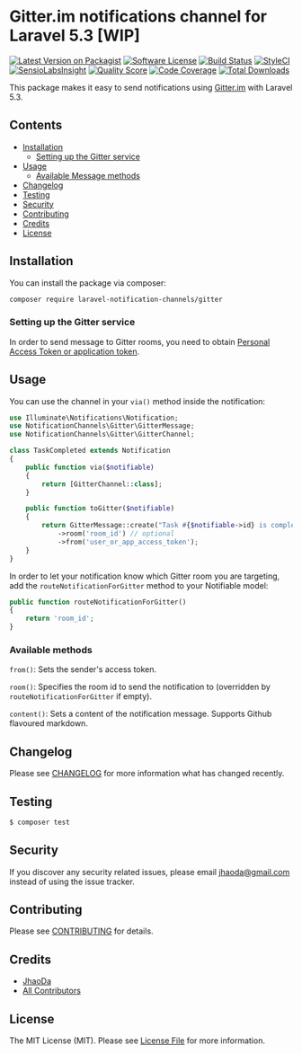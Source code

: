 # Gitter.im notifications channel for Laravel 5.3 [WIP]

[![Latest Version on Packagist](https://img.shields.io/packagist/v/laravel-notification-channels/gitter.svg?style=flat-square)](https://packagist.org/packages/laravel-notification-channels/gitter)
[![Software License](https://img.shields.io/badge/license-MIT-brightgreen.svg?style=flat-square)](LICENSE.md)
[![Build Status](https://img.shields.io/travis/laravel-notification-channels/gitter/master.svg?style=flat-square)](https://travis-ci.org/laravel-notification-channels/gitter)
[![StyleCI](https://styleci.io/repos/65855374/shield)](https://styleci.io/repos/65855374)
[![SensioLabsInsight](https://img.shields.io/sensiolabs/i/:sensio_labs_id.svg?style=flat-square)](https://insight.sensiolabs.com/projects/:sensio_labs_id)
[![Quality Score](https://img.shields.io/scrutinizer/g/laravel-notification-channels/gitter.svg?style=flat-square)](https://scrutinizer-ci.com/g/laravel-notification-channels/gitter)
[![Code Coverage](https://img.shields.io/scrutinizer/coverage/g/laravel-notification-channels/gitter/master.svg?style=flat-square)](https://scrutinizer-ci.com/g/laravel-notification-channels/gitter/?branch=master)
[![Total Downloads](https://img.shields.io/packagist/dt/laravel-notification-channels/gitter.svg?style=flat-square)](https://packagist.org/packages/laravel-notification-channels/gitter)

This package makes it easy to send notifications using [Gitter.im](//gitter.im) with Laravel 5.3.

## Contents

- [Installation](#installation)
	- [Setting up the Gitter service](#setting-up-the-Gitter-service)
- [Usage](#usage)
	- [Available Message methods](#available-message-methods)
- [Changelog](#changelog)
- [Testing](#testing)
- [Security](#security)
- [Contributing](#contributing)
- [Credits](#credits)
- [License](#license)


## Installation

You can install the package via composer:

```bash
composer require laravel-notification-channels/gitter
```

### Setting up the Gitter service

In order to send message to Gitter rooms, you need to obtain [Personal Access Token or application token](https://developer.gitter.im/apps).

## Usage

You can use the channel in your `via()` method inside the notification:

```php
use Illuminate\Notifications\Notification;
use NotificationChannels\Gitter\GitterMessage;
use NotificationChannels\Gitter\GitterChannel;

class TaskCompleted extends Notification
{
    public function via($notifiable)
    {
        return [GitterChannel::class];
    }

    public function toGitter($notifiable)
    {
        return GitterMessage::create("Task #{$notifiable->id} is complete!")
            ->room('room_id') // optional
            ->from('user_or_app_access_token');
    }
}
```

In order to let your notification know which Gitter room you are targeting, add the `routeNotificationForGitter` method to your Notifiable model:

```php
public function routeNotificationForGitter()
{
    return 'room_id';
}
```

### Available methods

`from()`: Sets the sender's access token.

`room()`: Specifies the room id to send the notification to (overridden by `routeNotificationForGitter` if empty).

`content()`: Sets a content of the notification message. Supports Github flavoured markdown.

## Changelog

Please see [CHANGELOG](CHANGELOG.md) for more information what has changed recently.

## Testing

``` bash
$ composer test
```

## Security

If you discover any security related issues, please email jhaoda@gmail.com instead of using the issue tracker.

## Contributing

Please see [CONTRIBUTING](CONTRIBUTING.md) for details.

## Credits

- [JhaoDa](https://github.com/jhaoda)
- [All Contributors](../../contributors)

## License

The MIT License (MIT). Please see [License File](LICENSE.md) for more information.
